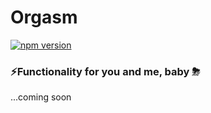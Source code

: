 # Orgasm
[![npm version](https://badge.fury.io/js/orgasm.svg)](https://badge.fury.io/js/orgasm)

### ⚡️Functionality for you and me, baby ⛈
...coming soon


